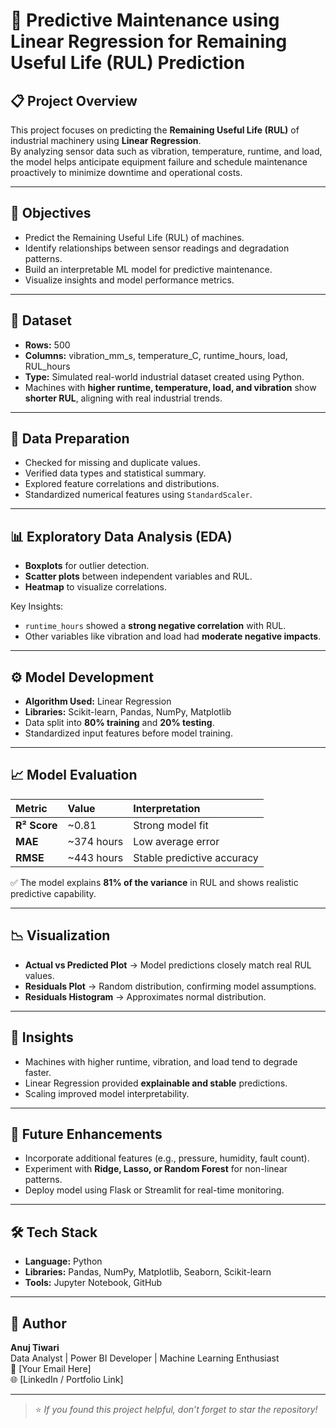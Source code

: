 # 🧠 Predictive Maintenance using Linear Regression for Remaining Useful Life (RUL) Prediction

## 📋 Project Overview
This project focuses on predicting the **Remaining Useful Life (RUL)** of industrial machinery using **Linear Regression**.  
By analyzing sensor data such as vibration, temperature, runtime, and load, the model helps anticipate equipment failure and schedule maintenance proactively to minimize downtime and operational costs.

---

## 🎯 Objectives
- Predict the Remaining Useful Life (RUL) of machines.
- Identify relationships between sensor readings and degradation patterns.
- Build an interpretable ML model for predictive maintenance.
- Visualize insights and model performance metrics.

---

## 🧩 Dataset
- **Rows:** 500  
- **Columns:** vibration_mm_s, temperature_C, runtime_hours, load, RUL_hours  
- **Type:** Simulated real-world industrial dataset created using Python.  
- Machines with **higher runtime, temperature, load, and vibration** show **shorter RUL**, aligning with real industrial trends.

---

## 🧹 Data Preparation
- Checked for missing and duplicate values.
- Verified data types and statistical summary.
- Explored feature correlations and distributions.
- Standardized numerical features using `StandardScaler`.

---

## 📊 Exploratory Data Analysis (EDA)
- **Boxplots** for outlier detection.  
- **Scatter plots** between independent variables and RUL.  
- **Heatmap** to visualize correlations.

Key Insights:
- `runtime_hours` showed a **strong negative correlation** with RUL.  
- Other variables like vibration and load had **moderate negative impacts**.  

---

## ⚙️ Model Development
- **Algorithm Used:** Linear Regression  
- **Libraries:** Scikit-learn, Pandas, NumPy, Matplotlib  
- Data split into **80% training** and **20% testing**.  
- Standardized input features before model training.  

---

## 📈 Model Evaluation
| Metric | Value | Interpretation |
|:--|:--|:--|
| **R² Score** | ~0.81 | Strong model fit |
| **MAE** | ~374 hours | Low average error |
| **RMSE** | ~443 hours | Stable predictive accuracy |

✅ The model explains **81% of the variance** in RUL and shows realistic predictive capability.

---

## 📉 Visualization
- **Actual vs Predicted Plot** → Model predictions closely match real RUL values.  
- **Residuals Plot** → Random distribution, confirming model assumptions.  
- **Residuals Histogram** → Approximates normal distribution.

---

## 🧠 Insights
- Machines with higher runtime, vibration, and load tend to degrade faster.  
- Linear Regression provided **explainable and stable** predictions.  
- Scaling improved model interpretability.

---

## 🚀 Future Enhancements
- Incorporate additional features (e.g., pressure, humidity, fault count).  
- Experiment with **Ridge, Lasso, or Random Forest** for non-linear patterns.  
- Deploy model using Flask or Streamlit for real-time monitoring.

---

## 🛠️ Tech Stack
- **Language:** Python  
- **Libraries:** Pandas, NumPy, Matplotlib, Seaborn, Scikit-learn  
- **Tools:** Jupyter Notebook, GitHub  

---

## 📜 Author
**Anuj Tiwari**  
Data Analyst | Power BI Developer | Machine Learning Enthusiast  
📧 [Your Email Here]  
🌐 [LinkedIn / Portfolio Link]  

---

> ⭐ *If you found this project helpful, don’t forget to star the repository!*
